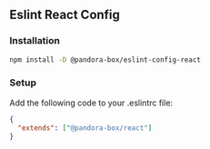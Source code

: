 ## Eslint React Config

### Installation
```bash
npm install -D @pandora-box/eslint-config-react
```

### Setup
Add the following code to your .eslintrc file:
```json
{
  "extends": ["@pandora-box/react"]
}
```